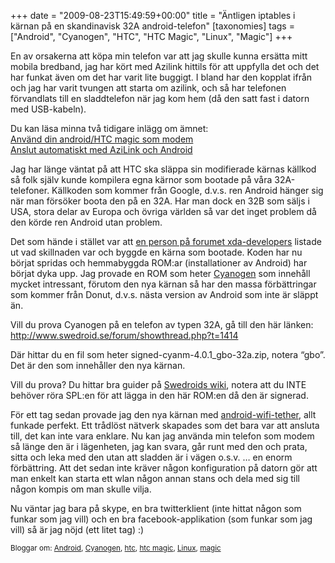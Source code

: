 +++
date = "2009-08-23T15:49:59+00:00"
title = "Äntligen iptables i kärnan på en skandinavisk 32A android-telefon"
[taxonomies]
tags = ["Android", "Cyanogen", "HTC", "HTC Magic", "Linux", "Magic"]
+++

En av orsakerna att köpa min telefon var att jag skulle kunna ersätta mitt mobila bredband, jag har kört med Azilink hittils för att uppfylla det och det har funkat även om det har varit lite buggigt. I bland har den kopplat ifrån och jag har varit tvungen att starta om azilink, och så har telefonen förvandlats till en sladdtelefon när jag kom hem (då den satt fast i datorn med USB-kabeln).

Du kan läsa minna två tidigare inlägg om ämnet:  
[Använd din android/HTC magic som modem][1]  
[Anslut automatiskt med AziLink och Android][2]

Jag har länge väntat på att HTC ska släppa sin modifierade kärnas källkod så folk själv kunde kompilera egna kärnor som bootade på våra 32A-telefoner. Källkoden som kommer från Google, d.v.s. ren Android hänger sig när man försöker boota den på en 32A. Har man dock en 32B som säljs i USA, stora delar av Europa och övriga världen så var det inget problem då den körde ren Android utan problem.

Det som hände i stället var att [en person på forumet xda-developers][3] listade ut vad skillnaden var och byggde en kärna som bootade. Koden har nu börjat spridas och hemmabyggda ROM:ar (installationer av Android) har börjat dyka upp. Jag provade en ROM som heter [Cyanogen][4] som innehåll mycket intressant, förutom den nya kärnan så har den massa förbättringar som kommer från Donut, d.v.s. nästa version av Android som inte är släppt än.

Vill du prova Cyanogen på en telefon av typen 32A, gå till den här länken:  
<http://www.swedroid.se/forum/showthread.php?t=1414>

Där hittar du en fil som heter signed-cyanm-4.0.1_gbo-32a.zip, notera &#8220;gbo&#8221;. Det är den som innehåller den nya kärnan.

Vill du prova? Du hittar bra guider på [Swedroids wiki][5], notera att du INTE behöver röra SPL:en för att lägga in den här ROM:en då den är signerad.

För ett tag sedan provade jag den nya kärnan med [android-wifi-tether][6], allt funkade perfekt. Ett trådlöst nätverk skapades som det bara var att ansluta till, det kan inte vara enklare. Nu kan jag använda min telefon som modem så länge den är i lägenheten, jag kan svara, går runt med den och prata, sitta och leka med den utan att sladden är i vägen o.s.v. &#8230; en enorm förbättring. Att det sedan inte kräver någon konfiguration på datorn gör att man enkelt kan starta ett wlan någon annan stans och dela med sig till någon kompis om man skulle vilja.

Nu väntar jag bara på skype, en bra twitterklient (inte hittat någon som funkar som jag vill) och en bra facebook-applikation (som funkar som jag vill) så är jag nöjd (ett litet tag) :) 

<small> <p class='technorati-tags'>
  Bloggar om: <a class='technorati-link' href='http://bloggar.se/om/Android' rel='tag' target='_self'>Android</a>, <a class='technorati-link' href='http://bloggar.se/om/Cyanogen' rel='tag' target='_self'>Cyanogen</a>, <a class='technorati-link' href='http://bloggar.se/om/htc' rel='tag' target='_self'>htc</a>, <a class='technorati-link' href='http://bloggar.se/om/htc+magic' rel='tag' target='_self'>htc magic</a>, <a class='technorati-link' href='http://bloggar.se/om/Linux' rel='tag' target='_self'>Linux</a>, <a class='technorati-link' href='http://bloggar.se/om/magic' rel='tag' target='_self'>magic</a>
</p></small>

 [1]: ../2009/07/22/anvand-din-androidhtc-magic-som-modem/
 [2]: ../2009/08/02/anslut-automatiskt-med-azilink-och-android/
 [3]: http://forum.xda-developers.com/showthread.php?t=548061
 [4]: http://forum.xda-developers.com/showthread.php?t=537204
 [5]: https://web.archive.org/web/20090929121319/http://www.swedroid.se/wiki/index.php/Huvudsida
 [6]: http://code.google.com/p/android-wifi-tether/

